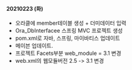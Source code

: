 #### 20210223 (화)
- 오라클에 member테이블 생성 + 더미데이터 입력
- Ora_DbInterfacee 스프링 MVC 프로젝트 생성
- pom.xml로 자바, 스프링, 마이바티스 업데이트 
- 메이븐 업데이트.
- 프로젝트 Facets부분 web_module = 3.1 변경
- web.xml의 웹모듈버전 2.5 -> 3.1 변경